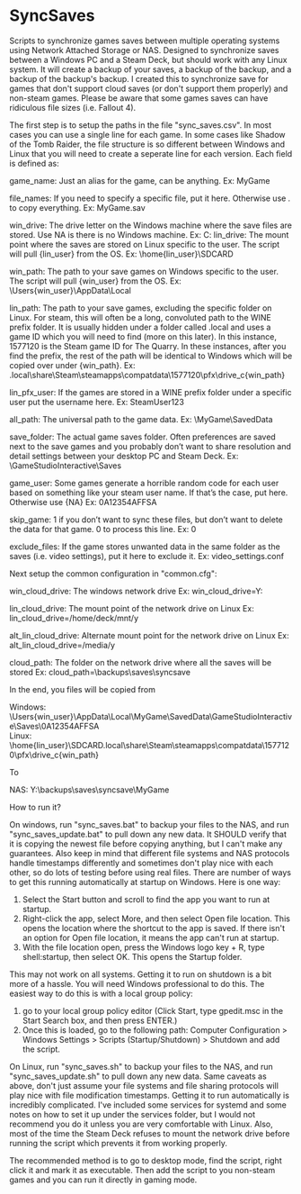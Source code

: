 # SyncSaves
Scripts to synchronize games saves between multiple operating systems using Network Attached Storage or NAS. Designed to synchronize saves between a Windows PC and a Steam Deck, but should work with any Linux system. It will create a backup of your saves, a backup of the backup, and a backup of the backup's backup. I created this to synchronize save for games that don't support cloud saves (or don't support them properly) and non-steam games. Please be aware that some games saves can have ridiculous file sizes (i.e. Fallout 4).

The first step is to setup the paths in the file "sync_saves.csv". In most cases you can use a single line for each game. In some cases like Shadow of the Tomb Raider, the file structure is so different between Windows and Linux that you will need to create a seperate line for each version. Each field is defined as:

game_name: Just an alias for the game, can be anything.
	Ex: MyGame
 
file_names: If you need to specify a specific file, put it here. Otherwise use *.* to copy everything.
	Ex: MyGame.sav
 
win_drive: The drive letter on the Windows machine where the save files are stored. Use NA is there is no Windows machine.
	Ex: C:
lin_drive: The mount point where the saves are stored on Linux specific to the user. The script will pull {lin_user} from the OS.
	Ex: \home\{lin_user}\SDCARD
 
win_path: The path to your save games on Windows specific to the user.  The script will pull {win_user} from the OS.
	Ex: \Users\{win_user}\AppData\Local
 
lin_path: The path to your save games, excluding the specific folder on Linux. For steam, this will often be a long, convoluted path to the WINE prefix folder. It is usually hidden under a folder called .local and uses a game ID which you will need to find (more on this later). In this instance, 1577120 is the Steam game ID for The Quarry. In these instances, after you find the prefix, the rest of the path will be identical to Windows which will be copied over under {win_path}.
	Ex: \.local\share\Steam\steamapps\compatdata\1577120\pfx\drive_c\{win_path}
 
lin_pfx_user: If the games are stored in a WINE prefix folder under a specific user put the username here.
	Ex: SteamUser123
 
all_path: The universal path to the game data.
	Ex: \MyGame\SavedData
 
save_folder: The actual game saves folder. Often preferences are saved next to the save games and you probably don’t want to share resolution and detail settings between your desktop PC and Steam Deck.
	Ex: \GameStudioInteractive\Saves
 
game_user: Some games generate a horrible random code for each user based on something like your steam user name. If that’s the case, put here. Otherwise use {NA}
	Ex: 0A12354AFFSA
 
skip_game: 1 if you don’t want to sync these files, but don’t want to delete the data for that game. 0 to process this line.
	Ex: 0
 
exclude_files: If the game stores unwanted data in the same folder as the saves (i.e. video settings), put it here to exclude it.
	Ex: video_settings.conf
 

Next setup the common configuration in "common.cfg":

win_cloud_drive: The windows network drive 
	Ex: win_cloud_drive=Y:
 
lin_cloud_drive: The mount point of the network drive on Linux
	Ex: lin_cloud_drive=/home/deck/mnt/y
 
alt_lin_cloud_drive: Alternate mount point for the network drive on Linux
	Ex: alt_lin_cloud_drive=/media/y
 
cloud_path: The folder on the network drive where all the saves will be stored
	Ex: cloud_path=\backups\saves\syncsave

In the end, you files will be copied from

Windows: \Users\{win_user}\AppData\Local\MyGame\SavedData\GameStudioInteractive\Saves\0A12354AFFSA\
Linux: \home\{lin_user}\SDCARD\.local\share\Steam\steamapps\compatdata\1577120\pfx\drive_c\{win_path}

To

NAS: Y:\backups\saves\syncsave\MyGame

How to run it?

On windows, run "sync_saves.bat" to backup your files to the NAS, and run "sync_saves_update.bat" to pull down any new data. It SHOULD verify that it is copying the newest file before copying anything, but I can't make any guarantees. Also keep in mind that different file systems and NAS protocols handle timestamps differently and sometimes don't play nice with each other, so do lots of testing before using real files. There are number of ways to get this running automatically at startup on Windows. Here is one way:

1) Select the Start button and scroll to find the app you want to run at startup.
2) Right-click the app, select More, and then select Open file location. This opens the location where the shortcut to the app is saved. If there isn't an option for Open file location, it means the app can't run at startup.
3) With the file location open, press the Windows logo key + R, type shell:startup, then select OK. This opens the Startup folder.

This may not work on all systems. Getting it to run on shutdown is a bit more of a hassle. You will need Windows professional to do this. The easiest way to do this is with a local group policy:

1) go to your local group policy editor (Click Start, type gpedit.msc in the Start Search box, and then press ENTER.)
2) Once this is loaded, go to the following path: Computer Configuration > Windows Settings > Scripts (Startup/Shutdown) > Shutdown and add the script.

On Linux, run "sync_saves.sh" to backup your files to the NAS, and run "sync_saves_update.sh" to pull down any new data. Same caveats as above, don't just assume your file systems and file sharing protocols will play nice with file modification timestamps. Getting it to run automatically is incredibly complicated. I've included some services for systemd and some notes on how to set it up under the services folder, but I would not recommend you do it unless you are very comfortable with Linux. Also, most of the time the Steam Deck refuses to mount the network drive before running the script which prevents it from working properly.

The recommended method is to go to desktop mode, find the script, right click it and mark it as executable. Then add the script to you non-steam games and you can run it directly in gaming mode.


